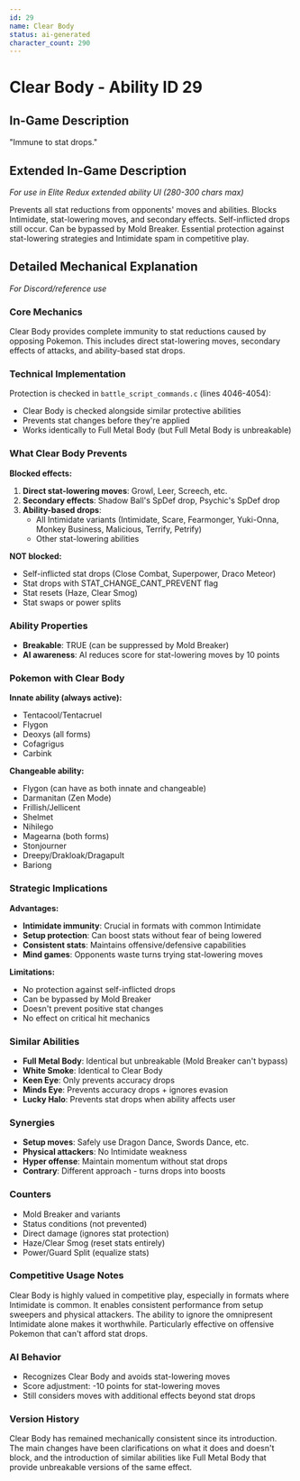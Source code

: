 ```yaml
---
id: 29
name: Clear Body
status: ai-generated
character_count: 290
---
```


# Clear Body - Ability ID 29

## In-Game Description
"Immune to stat drops."

## Extended In-Game Description
*For use in Elite Redux extended ability UI (280-300 chars max)*

Prevents all stat reductions from opponents' moves and abilities. Blocks Intimidate, stat-lowering moves, and secondary effects. Self-inflicted drops still occur. Can be bypassed by Mold Breaker. Essential protection against stat-lowering strategies and Intimidate spam in competitive play.

## Detailed Mechanical Explanation
*For Discord/reference use*

### Core Mechanics
Clear Body provides complete immunity to stat reductions caused by opposing Pokemon. This includes direct stat-lowering moves, secondary effects of attacks, and ability-based stat drops.

### Technical Implementation
Protection is checked in `battle_script_commands.c` (lines 4046-4054):
- Clear Body is checked alongside similar protective abilities
- Prevents stat changes before they're applied
- Works identically to Full Metal Body (but Full Metal Body is unbreakable)

### What Clear Body Prevents

**Blocked effects:**
1. **Direct stat-lowering moves**: Growl, Leer, Screech, etc.
2. **Secondary effects**: Shadow Ball's SpDef drop, Psychic's SpDef drop
3. **Ability-based drops**: 
   - All Intimidate variants (Intimidate, Scare, Fearmonger, Yuki-Onna, Monkey Business, Malicious, Terrify, Petrify)
   - Other stat-lowering abilities

**NOT blocked:**
- Self-inflicted stat drops (Close Combat, Superpower, Draco Meteor)
- Stat drops with STAT_CHANGE_CANT_PREVENT flag
- Stat resets (Haze, Clear Smog)
- Stat swaps or power splits

### Ability Properties
- **Breakable**: TRUE (can be suppressed by Mold Breaker)
- **AI awareness**: AI reduces score for stat-lowering moves by 10 points

### Pokemon with Clear Body

**Innate ability (always active):**
- Tentacool/Tentacruel
- Flygon
- Deoxys (all forms)
- Cofagrigus  
- Carbink

**Changeable ability:**
- Flygon (can have as both innate and changeable)
- Darmanitan (Zen Mode)
- Frillish/Jellicent
- Shelmet
- Nihilego
- Magearna (both forms)
- Stonjourner
- Dreepy/Drakloak/Dragapult
- Bariong

### Strategic Implications

**Advantages:**
- **Intimidate immunity**: Crucial in formats with common Intimidate
- **Setup protection**: Can boost stats without fear of being lowered
- **Consistent stats**: Maintains offensive/defensive capabilities
- **Mind games**: Opponents waste turns trying stat-lowering moves

**Limitations:**
- No protection against self-inflicted drops
- Can be bypassed by Mold Breaker
- Doesn't prevent positive stat changes
- No effect on critical hit mechanics

### Similar Abilities
- **Full Metal Body**: Identical but unbreakable (Mold Breaker can't bypass)
- **White Smoke**: Identical to Clear Body  
- **Keen Eye**: Only prevents accuracy drops
- **Minds Eye**: Prevents accuracy drops + ignores evasion
- **Lucky Halo**: Prevents stat drops when ability affects user

### Synergies
- **Setup moves**: Safely use Dragon Dance, Swords Dance, etc.
- **Physical attackers**: No Intimidate weakness
- **Hyper offense**: Maintain momentum without stat drops
- **Contrary**: Different approach - turns drops into boosts

### Counters
- Mold Breaker and variants
- Status conditions (not prevented)
- Direct damage (ignores stat protection)
- Haze/Clear Smog (reset stats entirely)
- Power/Guard Split (equalize stats)

### Competitive Usage Notes
Clear Body is highly valued in competitive play, especially in formats where Intimidate is common. It enables consistent performance from setup sweepers and physical attackers. The ability to ignore the omnipresent Intimidate alone makes it worthwhile. Particularly effective on offensive Pokemon that can't afford stat drops.

### AI Behavior
- Recognizes Clear Body and avoids stat-lowering moves
- Score adjustment: -10 points for stat-lowering moves
- Still considers moves with additional effects beyond stat drops

### Version History
Clear Body has remained mechanically consistent since its introduction. The main changes have been clarifications on what it does and doesn't block, and the introduction of similar abilities like Full Metal Body that provide unbreakable versions of the same effect.